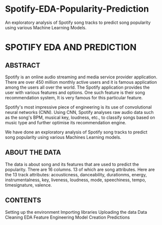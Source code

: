 # Spotify-EDA-Popularity-Prediction
An exploratory analysis of Spotify song tracks to predict song popularity using various Machine Learning Models.

# SPOTIFY EDA AND PREDICTION

## ABSTRACT
Spotify is an online audio streaming and media service provider application. There are over 450 million monthly active users and it is famous application among the users all over the world. The Spotify application provides the user with various features and options. One such feature is their song recommendation system, It is very famous for this particular feature.

Spotify's most impressive piece of engineering is its use of convolutional neural networks (CNN). Using CNN, Spotify analyses raw audio data such as the song's BPM, musical key, loudness, etc., to classify songs based on music type and further optimise its recommendation engine. 

We have done an exploratory analysis of Spotify song tracks to predict song popularity using various Machines Learning models.

## ABOUT THE DATA
The data is about song and its features that are used to predict the popularity.
There are 16 columns. 13 of which are song attributes.
Here are the 13 track attributes: acousticness, danceability, durationms, energy, instrumentalness, key, liveness, loudness, mode, speechiness, tempo, timesignature, valence.


## CONTENTS
Setting up the environment
Importing libraries
Uploading the data
Data Cleaning
EDA
Feature Engineering
Model Creation
Predictions
